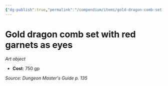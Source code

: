 ```yaml
---
{"dg-publish":true,"permalink":"/compendium/items/gold-dragon-comb-set-with-red-garnets-as-eyes/","tags":["compendium/src/5e/dmg","item/wealth/art-object"]}
---
```


# Gold dragon comb set with red garnets as eyes
*Art object*  

- **Cost**: 750 gp

*Source: Dungeon Master's Guide p. 135*
